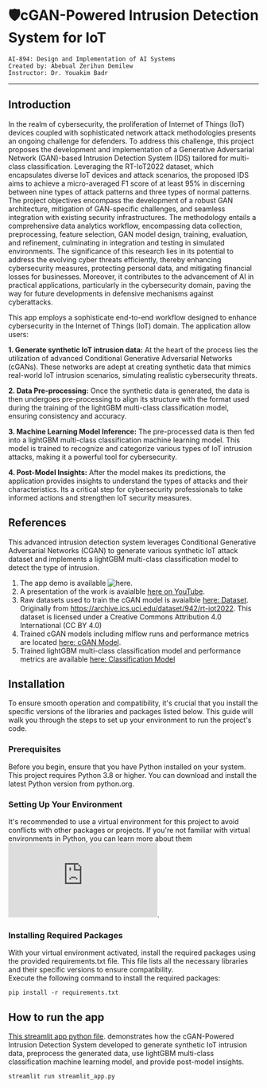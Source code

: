 # 🛡️cGAN-Powered Intrusion Detection System for IoT
```
AI-894: Design and Implementation of AI Systems
Created by: Abebual Zerihun Demilew
Instructor: Dr. Youakim Badr

```
***
## Introduction 

In the realm of cybersecurity, the proliferation of Internet of Things (IoT) devices coupled with sophisticated network attack methodologies presents an ongoing challenge for defenders. To address this challenge, this project proposes the development and implementation of a Generative Adversarial Network (GAN)-based Intrusion Detection System (IDS) tailored for multi-class classification. Leveraging the RT-IoT2022 dataset, which encapsulates diverse IoT devices and attack scenarios, the proposed IDS aims to achieve a micro-averaged F1 score of at least 95% in discerning between nine types of attack patterns and three types of normal patterns. The project objectives encompass the development of a robust GAN architecture, mitigation of GAN-specific challenges, and seamless integration with existing security infrastructures. The methodology entails a comprehensive data analytics workflow, encompassing data collection, preprocessing, feature selection, GAN model design, training, evaluation, and refinement, culminating in integration and testing in simulated environments. The significance of this research lies in its potential to address the evolving cyber threats efficiently, thereby enhancing cybersecurity measures, protecting personal data, and mitigating financial losses for businesses. Moreover, it contributes to the advancement of AI in practical applications, particularly in the cybersecurity domain, paving the way for future developments in defensive mechanisms against cyberattacks.  <br>

This app employs a sophisticate end-to-end workflow designed to enhance cybersecurity in the Internet of Things (IoT) domain. The application allow users:

**1. Generate synthetic IoT intrusion data:** At the heart of the process lies the utilization of advanced Conditional Generative Adversarial Networks (cGANs). These networks are adept at creating synthetic data that mimics real-world IoT intrusion scenarios, simulating realistic cybersecurity threats.

**2. Data Pre-processing:** Once the synthetic data is generated, the data is then undergoes pre-processing to align its structure with the format used during the training of the lightGBM multi-class classification model, ensuring consistency and accuracy.

**3. Machine Learning Model Inference:** The pre-processed data is then fed into a lightGBM multi-class classification machine learning model. This model is trained to recognize and categorize various types of IoT intrusion attacks, making it a powerful tool for cybersecurity.

**4. Post-Model Insights:** After the model makes its predictions, the application provides insights to understand the types of attacks and their characteristics. Its a critical step for cybersecurity professionals to take informed actions and strengthen IoT security measures.


## References

This advanced intrusion detection system leverages Conditional Generative Adversarial Networks (CGAN) to generate various synthetic IoT attack dataset and implements a lightGBM multi-class classification model to detect the type of intrusion. 
1. The app demo is available ![here](https://legendary-memory-v6gj9p4p65rhw66q-8501.app.github.dev/). <br>
2. A presentation of the work is avaialble [here on YouTube](https://www.youtube.com/watch?v=DOJrRgg0XOU).
3. Raw datasets used to train the cGAN model is avaialble [here: Dataset](https://github.com/psuprojects/AI-Driven-Cybersecurity/tree/main/Dataset). Originally from https://archive.ics.uci.edu/dataset/942/rt-iot2022. This dataset is licensed under a Creative Commons Attribution 4.0 International (CC BY 4.0)
4. Trained cGAN models including mlflow runs and performance metrics are located [here: cGAN Model](https://github.com/psuprojects/AI-Driven-Cybersecurity/tree/main/cGAN%20Model).
5. Trained lightGBM multi-class classification model and performance metrics are available [here: Classification Model](https://github.com/psuprojects/AI-Driven-Cybersecurity/tree/main/Multiclass%20Classification%20Model)

## Installation

To ensure smooth operation and compatibility, it's crucial that you install the specific versions of the libraries and packages listed below. This guide will walk you through the steps to set up your environment to run the project's code. <br>
### Prerequisites
Before you begin, ensure that you have Python installed on your system. This project requires Python 3.8 or higher. You can download and install the latest Python version from python.org.

### Setting Up Your Environment
It's recommended to use a virtual environment for this project to avoid conflicts with other packages or projects. If you're not familiar with virtual environments in Python, you can learn more about them ![here](https://docs.python.org/3/tutorial/venv.html).

### Installing Required Packages
With your virtual environment activated, install the required packages using the provided requirements.txt file. This file lists all the necessary libraries and their specific versions to ensure compatibility. <br>
Execute the following command to install the required packages:

```
pip install -r requirements.txt
```

## How to run the app

[This streamlit app python file](https://github.com/psuprojects/AI-Driven-Cybersecurity/blob/main/app/streamlit_app.py). demonstrates how the cGAN-Powered Intrusion Detection System developed to generate synthetic IoT intrusion data, preprocess the generated data, use lightGBM multi-class classification machine learning model, and provide post-model insights. 

```
streamlit run streamlit_app.py

```







